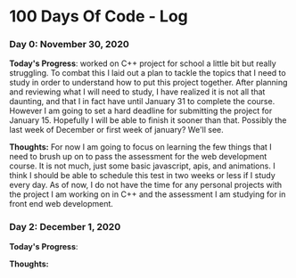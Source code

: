 # 100 Days Of Code - Log

### Day 0: November 30, 2020


**Today's Progress**: worked on C++ project for school a little bit but really struggling. To combat this I laid out a plan to tackle the topics that I need to study in order to understand how to put this project together. After planning and reviewing what I will need to study, I have realized it is not all that daunting, and that I in fact have until January 31 to complete the course. However I am going to set a hard deadline for submitting the project for January 15. Hopefully I will be able to finish it sooner than that. Possibly the last week of December or first week of january? We'll see.

**Thoughts:** For now I am going to focus on learning the few things that I need to brush up on to pass the assessment for the web development course. It is not much, just some basic javascript, apis, and animations. I think I should be able to schedule this test in two weeks or less if I study every day. As of now, I do not have the time for any personal projects with the project I am working on in C++ and the assessment I am studying for in front end web development.

### Day 2: December 1, 2020


**Today's Progress**: 

**Thoughts:** 




